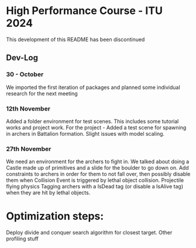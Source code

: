 # High Performance Course - ITU 2024
This development of this README has been discontinued

## Dev-Log
### 30 - October
We imported the first iteration of packages and planned some individual research for the next meeting

### 12th November
Added a folder environment for test scenes. This includes some tutorial works and project work.
For the project - Added a test scene for spawning in archers in Battalion formation. Slight issues with model scaling.



### 27th November

We need an environment for the archers to fight in. We talked about doing a Castle made up of primitives and a slide for the boulder to go down on.
Add constraints to archers in order for them to not fall over, then possibly disable them when Collision Event is triggered by lethal object collision.
Projectile flying physics
Tagging archers with a IsDead tag (or disable a IsAlive tag) when they are hit by lethal objects.


# Optimization steps:
Deploy divide and conquer search algorithm for closest target.
Other profiling stuff

